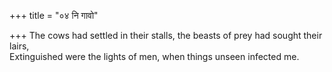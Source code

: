 +++
title = "०४ नि गावो"

+++
The cows had settled in their stalls, the beasts of prey had sought their lairs,  
     Extinguished were the lights of men, when things unseen infected me.